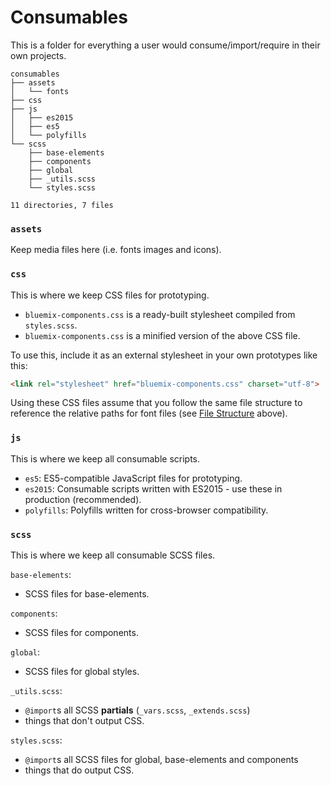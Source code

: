 # Consumables

This is a folder for everything a user would consume/import/require in their own projects.

```
consumables
├── assets
│   └── fonts
├── css
├── js
│   ├── es2015
│   ├── es5
│   └── polyfills
└── scss
    ├── base-elements
    ├── components
    ├── global
    ├── _utils.scss
    └── styles.scss

11 directories, 7 files
```

### `assets`

Keep media files here (i.e. fonts images and icons).

### `css`

This is where we keep CSS files for prototyping.

* `bluemix-components.css` is a ready-built stylesheet compiled from `styles.scss`.
* `bluemix-components.css` is a minified version of the above CSS file.

To use this, include it as an external stylesheet in your own prototypes like this:

```html
<link rel="stylesheet" href="bluemix-components.css" charset="utf-8">
```

Using these CSS files assume that you follow the same file structure to reference the relative paths for font files (see [File Structure](#consumables) above).

### `js`

This is where we keep all consumable scripts.
* `es5`: ES5-compatible JavaScript files for prototyping.
* `es2015`: Consumable scripts written with ES2015 - use these in production (recommended).
* `polyfills`: Polyfills written for cross-browser compatibility.

### `scss`

This is where we keep all consumable SCSS files.

`base-elements`:
- SCSS files for base-elements.

`components`:
- SCSS files for components.

`global`:
- SCSS files for global styles.

`_utils.scss`:
- `@import`s all SCSS **partials** (`_vars.scss`, `_extends.scss`)
- things that don't output CSS.

`styles.scss`:
- `@import`s all SCSS files for global, base-elements and components
- things that do output CSS.
